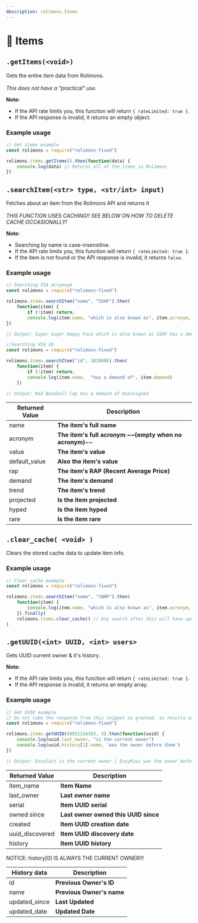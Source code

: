 ```yaml
---
description: rolimons.Items
---
```


# 👑 Items

## `.getItems(<void>)`

Gets the entire item data from Rolimons.\
\
_This does not have a "practical" use._

**Note:**
- If the API rate limits you, this function will return `{ rateLimited: true }`.
- If the API response is invalid, it returns an empty object.

### Example usage

```javascript
// Get items example
const rolimons = require("rolimons-fixed")

rolimons.items.getItems().then(function(data) {
    console.log(data) // Returns all of the items in Rolimons
})

```



## `.searchItem(<str> type, <str/int> input)`

Fetches about an item from the Rolimons API and returns it\
\
_THIS FUNCTION USES CACHING!! SEE BELOW ON HOW TO DELETE CACHE OCCASIONALLY!_

**Note:**
- Searching by name is case-insensitive.
- If the API rate limits you, this function will return `{ rateLimited: true }`.
- If the item is not found or the API response is invalid, it returns `false`.

### Example usage

```javascript
// Searching VIA acryonym
const rolimons = require("rolimons-fixed")

rolimons.items.searchItem("name", "SSHF").then(
    function(item) {
        if (!item) return;
        console.log(item.name, "which is also known as", item.acronym, "has a demand of", item.demand)
})

// Output: Super Super Happy Face which is also known as SSHF has a demand of Amazing
```

```javascript
//Searching VIA ID
const rolimons = require("rolimons-fixed")

rolimons.items.searchItem("id", 1028606).then(
    function(item) {
        if (!item) return;
        console.log(item.name,  "has a demand of", item.demand)
    })

// Output: Red Baseball Cap has a demand of Unassigned
```

| Returned Value        | Description                                                 |
| --------------------- | ----------------------------------------------------------- |
| name <string>        | **The item's full name**                                    |
| acronym <string>     | **The item's full acronym **~~**(empty when no acronym)**~~ |
| value <int>          | **The item's value**                                        |
| default_value <int> | **Also the item's value**                                   |
| rap <int>            | **The item's RAP (Recent Average Price)**                   |
| demand <string>      | **The item's demand**                                       |
| trend <string>       | **The item's trend**                                        |
| projected <boolean>  | **Is the item projected**                                   |
| hyped <boolean>      | **Is the item hyped**                                       |
| rare <boolean>       | **Is the item rare**                                        |

## `.clear_cache( <void> )`

Clears the stored cache data to update item info.

### Example usage

```javascript
// Clear cache example
const rolimons = require("rolimons-fixed")

rolimons.items.searchItem("name", "CWHP").then(
    function(item) {
        console.log(item.name, "which is also known as", item.acronym, "has a demand of", item.demand)
    }).finally(
    rolimons.items.clear_cache() // Any search after this will have updated data
)

```

## `.getUUID(<int> UUID, <int> users>`

Gets UUID current owner & it's history.

**Note:**
- If the API rate limits you, this function will return `{ rateLimited: true }`.
- If the API response is invalid, it returns an empty array.

### Example usage

```javascript
// Get UUID example
// Do not take the response from this snippet as granted, as results are subject to change!
const rolimons = require("rolimons-fixed")

rolimons.items.getUUID(50921234383, 3).then(function(uuid) {
    console.log(uuid.last_owner, "is the current owner")
    console.log(uuid.history[1].name, 'was the owner before them')
})

// Output: EnvyCait is the current owner | EnvyKiwi was the owner before them
```

| Returned Value             | Description                          |
| -------------------------- | ------------------------------------ |
| item_name <string>       | **Item Name**                        |
| last_owner <string>      | **Last owner name**                  |
| serial <string>           | **Item UUID serial**                 |
| owned since <string>      | **Last owner owned this UUID since** |
| created <string>          | **Item UUID creation date**          |
| uuid_discovered <string> | **Item UUID discovery date**         |
| history <array>           | **Item UUID history**                |

NOTICE: history[0] IS ALWAYS THE CURRENT OWNER!!!

| History data             | Description               |
| ------------------------ | ------------------------- |
| id <int>                | **Previous Owner's ID**   |
| name <string>           | **Previous Owner's name** |
| updated_since <string> | **Last Updated**          |
| updated_date <string>  | **Updated Date**          |
